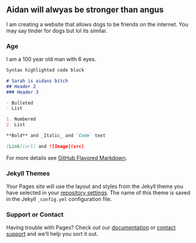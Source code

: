 ## Aidan will alwyas be stronger than angus

I am creating a website that allows dogs to be friends on the internet. You may say tinder for dogs but lol its similar.

### Age 

I am a 100 year old man with 6 eyes.

```markdown
Syntax highlighted code block

# Sarah is aidans bitch
## Header 2
### Header 3

- Bulleted
- List

1. Numbered
2. List

**Bold** and _Italic_ and `Code` text

[Link](url) and ![Image](src)
```

For more details see [GitHub Flavored Markdown](https://guides.github.com/features/mastering-markdown/).

### Jekyll Themes

Your Pages site will use the layout and styles from the Jekyll theme you have selected in your [repository settings](https://github.com/aidanjnunn/Free-Me/settings). The name of this theme is saved in the Jekyll `_config.yml` configuration file.

### Support or Contact

Having trouble with Pages? Check out our [documentation](https://help.github.com/categories/github-pages-basics/) or [contact support](https://github.com/contact) and we’ll help you sort it out.

